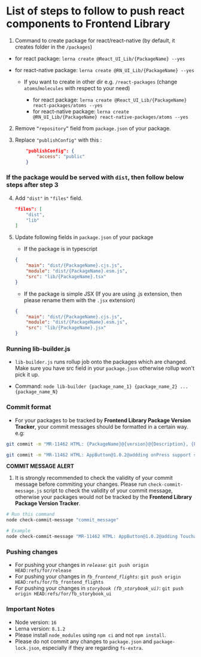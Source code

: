 # List of steps to follow to push react components to Frontend Library

1. Command to create package for react/react-native (by default, it creates folder in the `/packages`)

-   for react package: `lerna create @React_UI_Lib/{PackageName} --yes`
-   for react-native package: `lerna create @RN_UI_Lib/{PackageName} --yes`

    -   If you want to create in other dir e.g. `/react-packages` (change `atoms`/`molecules` with respect to your need)

        -   for react package: `lerna create @React_UI_Lib/{PackageName} react-packages/atoms --yes`
        -   for react-native package: `lerna create @RN_UI_Lib/{PackageName} react-native-packages/atoms --yes`

2.  Remove `“repository”` field from `package.json` of your package.

3.  Replace `"publishConfig"` with this :
    ```json
        "publishConfig": {
            "access": "public"
        }
    ```

### If the package would be served with `dist`, then follow below steps after step 3

4.  Add `"dist"` in `"files"` field.

    ```json
    "files": [
        "dist",
        "lib"
    ]
    ```

5.  Update following fields in `package.json` of your package

    -   If the package is in typescript

    ```json
    {
        "main": "dist/{PackageName}.cjs.js",
        "module": "dist/{PackageName}.esm.js",
        "src": "lib/{PackageName}.tsx"
    }
    ```

    -   If the package is simple JSX (If you are using .js extension, then please rename them with the `.jsx` extension)

    ```json
    {
        "main": "dist/{PackageName}.cjs.js",
        "module": "dist/{PackageName}.esm.js",
        "src": "lib/{PackageName}.jsx"
    }
    ```

### Running lib-builder.js

-   `lib-builder.js` runs rollup job onto the packages which are changed. Make sure you have src field in your `package.json` otherwise rollup won't pick it up.

-   Command: `node lib-builder {package_name_1} {package_name_2} ... {package_name_N}`

### Commit format

-   For your packages to be tracked by **Frontend Library Package Version Tracker**, your commit messages should be formatted in a certain way. e.g:

```sh
git commit -m "MR-11462 HTML: {PackageName}@{version}@{Description}, {PackageName2}@{version}@{Description}, {PackageName3}@{version}@{Description}"

git commit -m "MR-11462 HTML: AppButton@1.0.2@addding onPress support so that the component can be used as a button, CalendarCommon@1.0.2@addding onPress support so that the component can be used as a button"
```

**COMMIT MESSAGE ALERT**

1. It is strongly recommended to check the validity of your commit message before commiting your changes. Please run `check-commit-message.js` script to check the validity of your commit message, otherwise your packages would not be tracked by the **Frontend Library Package Version Tracker**.

```sh
# Run this command
node check-commit-message "commit_message"

# Example
node check-commit-message "MR-11462 HTML: AppButton@1.0.2@adding TouchableOpacity prop, CalendarCommon@1.0.2@addding onPress support"
```

### Pushing changes

-   For pushing your changes in _`release`_: `git push origin HEAD:refs/for/release`
-   For pushing your changes in _`fb_frontend_flights`_: `git push origin HEAD:refs/for/fb_frontend_flights`
-   For pushing your changes in _`storybook (fb_storybook_ui)`_: `git push origin HEAD:refs/for/fb_storybook_ui`

### Important Notes

-   Node version: `16`
-   Lerna version: `8.1.2`
-   Please install `node_modules` using `npm ci` and not `npm install`.
-   Please do not commit any changes to `package.json` and `package-lock.json`, especially if they are regarding `fs-extra`.
